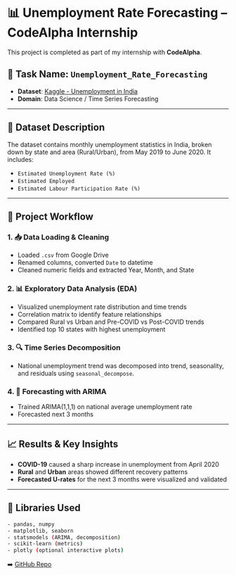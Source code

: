 # 📊 Unemployment Rate Forecasting – CodeAlpha Internship

This project is completed as part of my internship with **CodeAlpha**.

## 🔖 Task Name: `Unemployment_Rate_Forecasting`
- **Dataset**: [Kaggle - Unemployment in India](https://www.kaggle.com/datasets/rajanand/unemployment-in-india)
- **Domain**: Data Science / Time Series Forecasting

---

## 📁 Dataset Description

The dataset contains monthly unemployment statistics in India, broken down by state and area (Rural/Urban), from May 2019 to June 2020. It includes:
- `Estimated Unemployment Rate (%)`
- `Estimated Employed`
- `Estimated Labour Participation Rate (%)`

---

## 🔧 Project Workflow

### 1. 📥 Data Loading & Cleaning
- Loaded `.csv` from Google Drive
- Renamed columns, converted `Date` to datetime
- Cleaned numeric fields and extracted Year, Month, and State

### 2. 📊 Exploratory Data Analysis (EDA)
- Visualized unemployment rate distribution and time trends
- Correlation matrix to identify feature relationships
- Compared Rural vs Urban and Pre-COVID vs Post-COVID trends
- Identified top 10 states with highest unemployment

### 3. 🔍 Time Series Decomposition
- National unemployment trend was decomposed into trend, seasonality, and residuals using `seasonal_decompose`.

### 4. 🤖 Forecasting with ARIMA
- Trained ARIMA(1,1,1) on national average unemployment rate
- Forecasted next 3 months
---

## 📈 Results & Key Insights

- **COVID-19** caused a sharp increase in unemployment from April 2020
- **Rural** and **Urban** areas showed different recovery patterns
- **Forecasted U-rates** for the next 3 months were visualized and validated

---

## 🧰 Libraries Used
```bash
- pandas, numpy
- matplotlib, seaborn
- statsmodels (ARIMA, decomposition)
- scikit-learn (metrics)
- plotly (optional interactive plots)
```

➡️ [GitHub Repo](https://github.com/Abre1234/CodeAlpha_Sales_Prediction)
